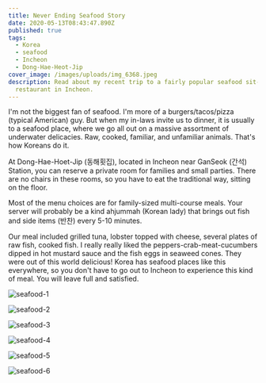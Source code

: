```yaml
---
title: Never Ending Seafood Story
date: 2020-05-13T08:43:47.890Z
published: true
tags:
  - Korea
  - seafood
  - Incheon
  - Dong-Hae-Heot-Jip
cover_image: /images/uploads/img_6368.jpeg
description: Read about my recent trip to a fairly popular seafood sit-down
  restaurant in Incheon.
---
```

I'm not the biggest fan of seafood. I'm more of a burgers/tacos/pizza (typical American) guy. But when my in-laws invite us to dinner, it is usually to a seafood place, where we go all out on a massive assortment of underwater delicacies. Raw, cooked, familiar, and unfamiliar animals. That's how Koreans do it.

At Dong-Hae-Hoet-Jip (동해횟집), located in Incheon near GanSeok (간석) Station, you can reserve a private room for families and small parties. There are no chairs in these rooms, so you have to eat the traditional way, sitting on the floor.

Most of the menu choices are for family-sized multi-course meals. Your server will probably be a kind ahjummah (Korean lady) that brings out fish and side items (반찬) every 5-10 minutes.

Our meal included grilled tuna, lobster topped with cheese, several plates of raw fish, cooked fish. I really really liked the peppers-crab-meat-cucumbers dipped in hot mustard sauce and the fish eggs in seaweed cones. They were out of this world delicious! Korea has seafood places like this everywhere, so you don't have to go out to Incheon to experience this kind of meal. You will leave full and satisfied.

![seafood-1](/images/uploads/img_6361.jpeg "seafood. non-stop.")

![seafood-2](/images/uploads/img_6371.jpeg "large plate of sashimi")

![seafood-3](/images/uploads/img_6379.jpeg "peppers, cucumbers, crab meat drenched in hot mustard sauce. Absolutely delicious.")

![seafood-4](/images/uploads/img_6382.jpeg "Grilled-barbequed tuna jaw. Pretty tasty, and really tender.")

![seafood-5](/images/uploads/img_6383.jpeg "Steamed lobster, topped with cheese.")

![seafood-6](/images/uploads/img_6409.jpeg "When you walk in, you store your shoes in a locker, like a jjim-jil-bang.")